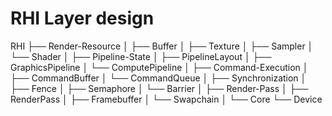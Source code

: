 # RHI Layer design

RHI
├── Render-Resource
│   ├── Buffer
│   ├── Texture
│   ├── Sampler
│   └── Shader
│
├── Pipeline-State
│   ├── PipelineLayout
│   ├── GraphicsPipeline
│   └── ComputePipeline
│
├── Command-Execution
│   ├── CommandBuffer
│   └── CommandQueue
│
├── Synchronization
│   ├── Fence
│   ├── Semaphore
│   └── Barrier
│
├── Render-Pass
│   ├── RenderPass
│   ├── Framebuffer
│   └── Swapchain
│
└── Core
    └── Device
